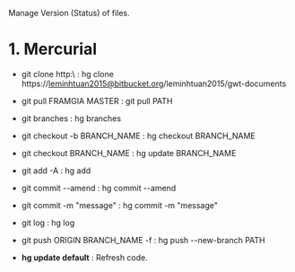 Manage Version (Status) of files.


# 1. Mercurial
  - git clone http:\\                   : hg clone https://leminhtuan2015@bitbucket.org/leminhtuan2015/gwt-documents
  - git pull FRAMGIA MASTER             : git pull PATH

  - git branches                        : hg branches
  - git checkout -b BRANCH_NAME         : hg checkout BRANCH_NAME
  - git checkout BRANCH_NAME            : hg update BRANCH_NAME

  - git add -A                          : hg add
  - git commit --amend                  : hg commit --amend
  - git commit -m "message"             : hg commit -m "message"
  - git log                             : hg log
  - git push ORIGIN BRANCH_NAME -f      : hg push --new-branch PATH

  - **hg update default** : Refresh code.
